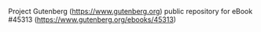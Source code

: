 Project Gutenberg (https://www.gutenberg.org) public repository for eBook #45313 (https://www.gutenberg.org/ebooks/45313)
